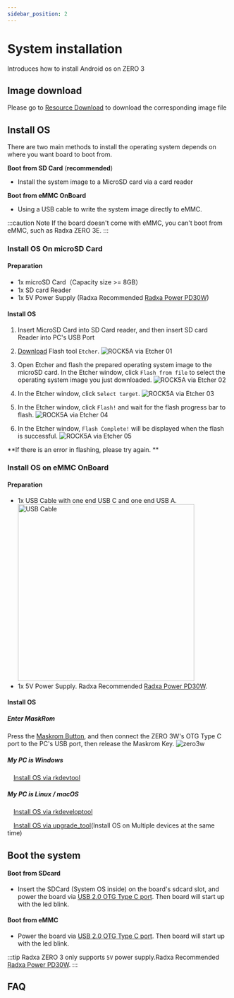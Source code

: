 ```yaml
---
sidebar_position: 2
---
```


# System installation

Introduces how to install Android os on ZERO 3

## Image download

Please go to [Resource Download](./download) to download the corresponding image file

## Install OS

There are two main methods to install the operating system depends on where you want board to boot from.

**Boot from SD Card** (**recommended**)

- Install the system image to a MicroSD card via a card reader

**Boot from eMMC OnBoard**

- Using a USB cable to write the system image directly to eMMC.

:::caution Note
If the board doesn't come with eMMC, you can't boot from eMMC, such as Radxa ZERO 3E.
:::

<Tabs queryString="install-method">
<TabItem value="install-os-on-microsd-card" label="Install OS on microSD card">

### Install OS On microSD Card

#### Preparation

- 1x microSD Card（Capacity size >= 8GB）
- 1x SD card Reader
- 1x 5V Power Supply (Radxa Recommended [Radxa Power PD30W](../../../../accessories/pd_30w))

#### Install OS

1. Insert MicroSD Card into SD Card reader, and then insert SD card Reader into PC's USB Port

2. [Download](https://etcher.balena.io/) Flash tool `Etcher`.
   ![ROCK5A via Etcher 01](/img/rock5a/rock5a-etcher.webp)

3. Open Etcher and flash the prepared operating system image to the microSD card. In the Etcher window, click `Flash from file` to select the operating
   system image you just downloaded.
   ![ROCK5A via Etcher 02](/img/rock5a/rock5a-etcher-1.webp)

4. In the Etcher window, click `Select target`.
   ![ROCK5A via Etcher 03](/img/rock5a/rock5a-etcher-2.webp)

5. In the Etcher window, click `Flash!` and wait for the flash progress bar to flash.
   ![ROCK5A via Etcher 04](/img/rock5a/rock5a-etcher-3.webp)

6. In the Etcher window, `Flash Complete!` will be displayed when the flash is successful.
   ![ROCK5A via Etcher 05](/img/rock5a/rock5a-etcher-4.webp)

**If there is an error in flashing, please try again. **

</TabItem>

<TabItem value="install-os-on-emmc-onboard" label="Install OS on eMMC onboard">

### Install OS on eMMC OnBoard

#### Preparation

- 1x USB Cable with one end USB C and one end USB A.
  <img src="/img/common/usb-cable-usb-a-usb-c.webp" width = "400" alt="USB Cable"/>
- 1x 5V Power Supply. Radxa Recommended [Radxa Power PD30W](../../../../accessories/pd_30w).

#### Install OS

##### Enter MaskRom

Press the [Maskrom Button](../../hardware-design/hardware-interface), and then connect the ZERO 3W's OTG Type C port to the PC's USB port, then release the Maskrom Key.
![zero3w](/img/zero/zero3/radxa_zero_3w.webp)

##### My PC is Windows

&emsp;[Install OS via rkdevtool](../../low-level-dev/rkdevtool)

##### My PC is Linux / macOS

&emsp;[Install OS via rkdeveloptool](../../low-level-dev/rkdeveloptool)

&emsp;[Install OS via upgrade_tool](../../low-level-dev/upgrade-tool)(Install OS on Multiple devices at the same time)

</TabItem>
</Tabs>

## Boot the system

#### Boot from SDcard

- Insert the SDCard (System OS inside) on the board's sdcard slot, and power the board via
  [USB 2.0 OTG Type C port](../../hardware-design/hardware-interface). Then board will start up with the led blink.

#### Boot from eMMC

- Power the board via [USB 2.0 OTG Type C port](../../hardware-design/hardware-interface). Then board will start up with the led blink.

:::tip
Radxa ZERO 3 only supports `5V` power supply.Radxa Recommended [Radxa Power PD30W](../../../../accessories/pd_30w).
:::

## FAQ
